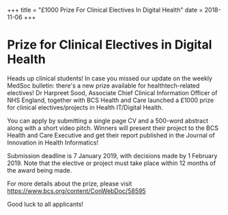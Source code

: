 +++
title = "£1000 Prize For Clinical Electives In Digital Health"
date = 2018-11-06
+++

# Prize for Clinical Electives in Digital Health

Heads up clinical students! In case you missed our update on the weekly MedSoc bulletin: there's a new prize available for healthtech-related electives! Dr Harpreet Sood, Associate Chief Clinical Information Officer of NHS England, together with BCS Health and Care launched a £1000 prize for clinical electives/projects in Health IT/Digital Health.

You can apply by submitting a single page CV and a 500-word abstract along with a short video pitch. Winners will present their project to the BCS Health and Care Executive and get their report published in the Journal of Innovation in Health Informatics!

Submission deadline is 7 January 2019, with decisions made by 1 February 2019. Note that the elective or project must take place within 12 months of the award being made.

For more details about the prize, please visit https://www.bcs.org/content/ConWebDoc/58595

Good luck to all applicants!
